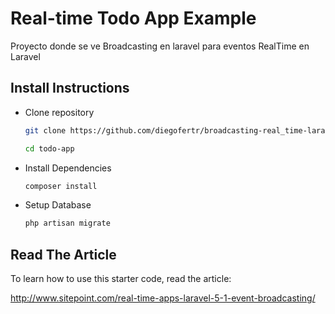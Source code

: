 # Real-time Todo App Example

Proyecto donde se ve Broadcasting en laravel para eventos RealTime en Laravel

## Install Instructions

* Clone repository

    ```bash
    git clone https://github.com/diegofertr/broadcasting-real_time-laravel5.git todo-app
    ```

    ```bash
    cd todo-app
    ```


* Install Dependencies

    ```bash
    composer install
    ```


* Setup Database

    ```bash
    php artisan migrate
    ```

## Read The Article

To learn how to use this starter code, read the article:

http://www.sitepoint.com/real-time-apps-laravel-5-1-event-broadcasting/

